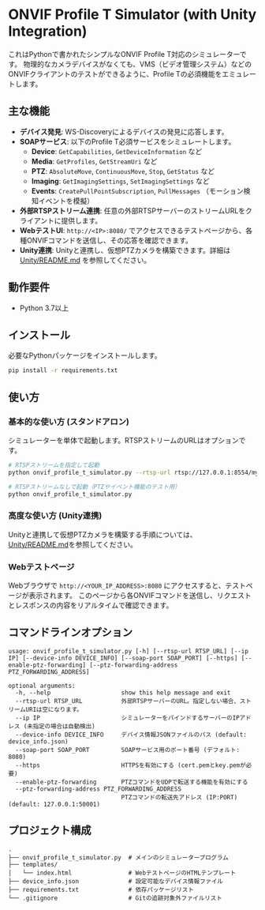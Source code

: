 # ONVIF Profile T Simulator (with Unity Integration)

これはPythonで書かれたシンプルなONVIF Profile T対応のシミュレーターです。
物理的なカメラデバイスがなくても、VMS（ビデオ管理システム）などのONVIFクライアントのテストができるように、Profile Tの必須機能をエミュレートします。

## 主な機能

- **デバイス発見**: WS-Discoveryによるデバイスの発見に応答します。
- **SOAPサービス**: 以下のProfile T必須サービスをシミュレートします。
  - **Device**: `GetCapabilities`, `GetDeviceInformation` など
  - **Media**: `GetProfiles`, `GetStreamUri` など
  - **PTZ**: `AbsoluteMove`, `ContinuousMove`, `Stop`, `GetStatus` など
  - **Imaging**: `GetImagingSettings`, `SetImagingSettings` など
  - **Events**: `CreatePullPointSubscription`, `PullMessages` （モーション検知イベントを模擬）
- **外部RTSPストリーム連携**: 任意の外部RTSPサーバーのストリームURLをクライアントに提供します。
- **WebテストUI**: `http://<IP>:8080/` でアクセスできるテストページから、各種ONVIFコマンドを送信し、その応答を確認できます。
- **Unity連携**: Unityと連携し、仮想PTZカメラを構築できます。詳細は [Unity/README.md](Unity/README.md) を参照してください。

## 動作要件

- Python 3.7以上

## インストール

必要なPythonパッケージをインストールします。

```bash
pip install -r requirements.txt
```

## 使い方

### 基本的な使い方 (スタンドアロン)

シミュレーターを単体で起動します。RTSPストリームのURLはオプションです。

```bash
# RTSPストリームを指定して起動
python onvif_profile_t_simulator.py --rtsp-url rtsp://127.0.0.1:8554/mystream

# RTSPストリームなしで起動（PTZやイベント機能のテスト用）
python onvif_profile_t_simulator.py
```

### 高度な使い方 (Unity連携)

Unityと連携して仮想PTZカメラを構築する手順については、[Unity/README.md](Unity/README.md)を参照してください。

### Webテストページ

Webブラウザで `http://<YOUR_IP_ADDRESS>:8080` にアクセスすると、テストページが表示されます。
このページから各ONVIFコマンドを送信し、リクエストとレスポンスの内容をリアルタイムで確認できます。

## コマンドラインオプション

```
usage: onvif_profile_t_simulator.py [-h] [--rtsp-url RTSP_URL] [--ip IP] [--device-info DEVICE_INFO] [--soap-port SOAP_PORT] [--https] [--enable-ptz-forwarding] [--ptz-forwarding-address PTZ_FORWARDING_ADDRESS]

optional arguments:
  -h, --help                    show this help message and exit
  --rtsp-url RTSP_URL           外部RTSPサーバーのURL。指定しない場合、ストリームURIは空になります。
  --ip IP                       シミュレーターをバインドするサーバーのIPアドレス (未指定の場合は自動検出)
  --device-info DEVICE_INFO     デバイス情報JSONファイルのパス (default: device_info.json)
  --soap-port SOAP_PORT         SOAPサービス用のポート番号 (デフォルト: 8080)
  --https                       HTTPSを有効にする (cert.pemとkey.pemが必要)
  --enable-ptz-forwarding       PTZコマンドをUDPで転送する機能を有効にする
  --ptz-forwarding-address PTZ_FORWARDING_ADDRESS
                                PTZコマンドの転送先アドレス (IP:PORT) (default: 127.0.0.1:50001)
```

## プロジェクト構成

```
.
├── onvif_profile_t_simulator.py  # メインのシミュレータープログラム
├── templates/
│   └── index.html                # WebテストページのHTMLテンプレート
├── device_info.json              # 設定可能なデバイス情報ファイル
├── requirements.txt              # 依存パッケージリスト
└── .gitignore                    # Gitの追跡対象外ファイルリスト
```